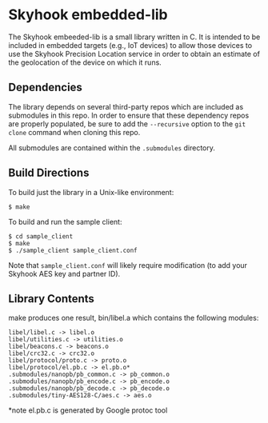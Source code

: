 Skyhook embedded-lib
====================

The Skyhook embeeded-lib is a small library written in C. It is intended to be
included in embedded targets (e.g., IoT devices) to allow those devices to use
the Skyhook Precision Location service in order to obtain an estimate of the
geolocation of the device on which it runs.

Dependencies
------------

The library depends on several third-party repos which are included as
submodules in this repo. In order to ensure that these dependency repos are
properly populated, be sure to add the `--recursive` option to the `git
clone` command when cloning this repo.

All submodules are contained within the `.submodules` directory.

Build Directions
----------------

To build just the library in a Unix-like environment:

    $ make

To build and run the sample client:

    $ cd sample_client
    $ make
    $ ./sample_client sample_client.conf

Note that `sample_client.conf` will likely require modification (to add your
Skyhook AES key and partner ID).

Library Contents
----------------

make produces one result, bin/libel.a which contains the following modules:

    libel/libel.c -> libel.o
    libel/utilities.c -> utilities.o
    libel/beacons.c -> beacons.o
    libel/crc32.c -> crc32.o
    libel/protocol/proto.c -> proto.o
    libel/protocol/el.pb.c -> el.pb.o*
    .submodules/nanopb/pb_common.c -> pb_common.o
    .submodules/nanopb/pb_encode.c -> pb_encode.o
    .submodules/nanopb/pb_decode.c -> pb_decode.o
    .submodules/tiny-AES128-C/aes.c -> aes.o

*note el.pb.c is generated by Google protoc tool
